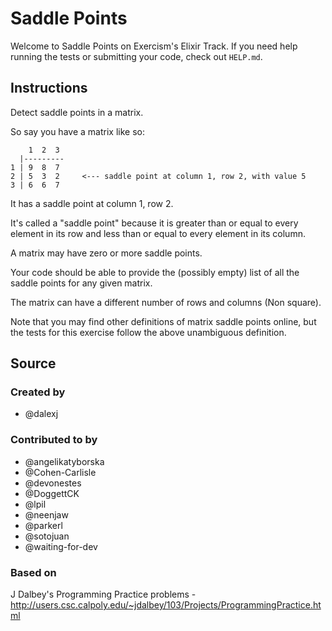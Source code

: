 # Saddle Points

Welcome to Saddle Points on Exercism's Elixir Track.
If you need help running the tests or submitting your code, check out `HELP.md`.

## Instructions

Detect saddle points in a matrix.

So say you have a matrix like so:

```text
    1  2  3
  |---------
1 | 9  8  7
2 | 5  3  2     <--- saddle point at column 1, row 2, with value 5
3 | 6  6  7
```

It has a saddle point at column 1, row 2.

It's called a "saddle point" because it is greater than or equal to
every element in its row and less than or equal to every element in
its column.

A matrix may have zero or more saddle points.

Your code should be able to provide the (possibly empty) list of all the
saddle points for any given matrix.

The matrix can have a different number of rows and columns (Non square).

Note that you may find other definitions of matrix saddle points online,
but the tests for this exercise follow the above unambiguous definition.

## Source

### Created by

- @dalexj

### Contributed to by

- @angelikatyborska
- @Cohen-Carlisle
- @devonestes
- @DoggettCK
- @lpil
- @neenjaw
- @parkerl
- @sotojuan
- @waiting-for-dev

### Based on

J Dalbey's Programming Practice problems - http://users.csc.calpoly.edu/~jdalbey/103/Projects/ProgrammingPractice.html